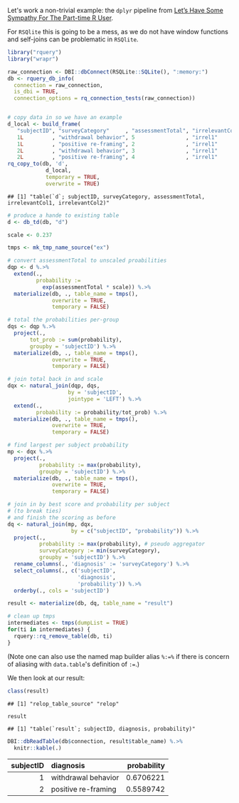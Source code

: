 
Let's work a non-trivial example: the `dplyr` pipeline from [Let’s Have Some Sympathy For The Part-time R User](http://www.win-vector.com/blog/2017/08/lets-have-some-sympathy-for-the-part-time-r-user/).

For `RSQlite` this is going to be a mess, as we do not have window functions and self-joins can be problematic in `RSQlite`.

``` r
library("rquery")
library("wrapr")

raw_connection <- DBI::dbConnect(RSQLite::SQLite(), ":memory:")
db <- rquery_db_info(
  connection = raw_connection,
  is_dbi = TRUE,
  connection_options = rq_connection_tests(raw_connection))


# copy data in so we have an example
d_local <- build_frame(
   "subjectID", "surveyCategory"     , "assessmentTotal", "irrelevantCol1", "irrelevantCol2" |
   1L         , "withdrawal behavior", 5                , "irrel1"        , "irrel2"         |
   1L         , "positive re-framing", 2                , "irrel1"        , "irrel2"         |
   2L         , "withdrawal behavior", 3                , "irrel1"        , "irrel2"         |
   2L         , "positive re-framing", 4                , "irrel1"        , "irrel2"         )
rq_copy_to(db, 'd',
            d_local,
            temporary = TRUE, 
            overwrite = TRUE)
```

    ## [1] "table(`d`; subjectID, surveyCategory, assessmentTotal, irrelevantCol1, irrelevantCol2)"

``` r
# produce a hande to existing table
d <- db_td(db, "d")
```

``` r
scale <- 0.237

tmps <- mk_tmp_name_source("ex")

# convert assessmentTotal to unscaled proabilities
dqp <- d %.>%
  extend(.,
         probability :=
           exp(assessmentTotal * scale)) %.>%
  materialize(db, ., table_name = tmps(),
              overwrite = TRUE,
              temporary = FALSE)

# total the probabilities per-group
dqs <- dqp %.>%
  project(., 
       tot_prob := sum(probability),
       groupby = 'subjectID') %.>%
  materialize(db, ., table_name = tmps(),
              overwrite = TRUE,
              temporary = FALSE)

# join total back in and scale
dqx <- natural_join(dqp, dqs,
                   by = 'subjectID',
                   jointype = 'LEFT') %.>%
  extend(., 
         probability := probability/tot_prob) %.>% 
  materialize(db, ., table_name = tmps(),
              overwrite = TRUE,
              temporary = FALSE)

# find largest per subject probability
mp <- dqx %.>%
  project(., 
          probability := max(probability),
          groupby = 'subjectID') %.>% 
  materialize(db, ., table_name = tmps(),
              overwrite = TRUE,
              temporary = FALSE)

# join in by best score and probability per subject 
# (to break ties)
# and finish the scoring as before
dq <- natural_join(mp, dqx,
                    by = c("subjectID", "probability")) %.>%
  project(., 
          probability := max(probability), # pseudo aggregator
          surveyCategory := min(surveyCategory),
          groupby = 'subjectID') %.>%
  rename_columns(., 'diagnosis' := 'surveyCategory') %.>%
  select_columns(., c('subjectID', 
                      'diagnosis', 
                      'probability')) %.>%
  orderby(., cols = 'subjectID')

result <- materialize(db, dq, table_name = "result")

# clean up tmps
intermediates <- tmps(dumpList = TRUE)
for(ti in intermediates) {
  rquery::rq_remove_table(db, ti)
}
```

(Note one can also use the named map builder alias `%:=%` if there is concern of aliasing with `data.table`'s definition of `:=`.)

We then look at our result:

``` r
class(result)
```

    ## [1] "relop_table_source" "relop"

``` r
result
```

    ## [1] "table(`result`; subjectID, diagnosis, probability)"

``` r
DBI::dbReadTable(db$connection, result$table_name) %.>%
  knitr::kable(.)
```

|  subjectID| diagnosis           |  probability|
|----------:|:--------------------|------------:|
|          1| withdrawal behavior |    0.6706221|
|          2| positive re-framing |    0.5589742|
